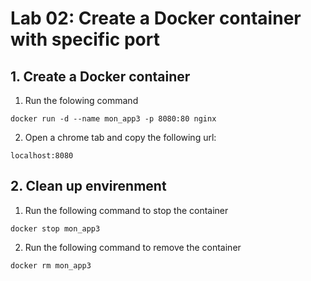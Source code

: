 # Lab 02: Create a Docker container with specific port

## 1. Create a Docker container

1. Run the folowing command

```
docker run -d --name mon_app3 -p 8080:80 nginx 
```

2. Open a chrome tab and copy the following url:

```
localhost:8080 
```

## 2. Clean up envirenment

1. Run the following command to stop the container
```
docker stop mon_app3
```

2. Run the following command to remove the container
```
docker rm mon_app3
```
